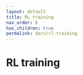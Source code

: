 ```yaml
---
layout: default
title: RL training
nav_order: 6
has_children: true
permalink: docs/rl-training
---
```


# RL training
